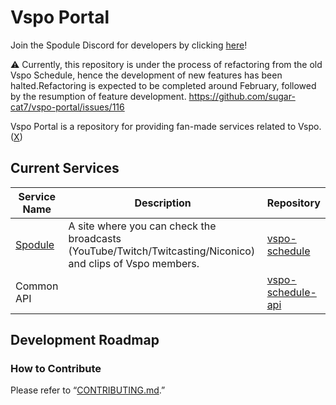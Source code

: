 # Vspo Portal

Join the Spodule Discord for developers by clicking [here](https://discord.gg/Q7Hm8h3HAG)!

⚠️ Currently, this repository is under the process of refactoring from the old Vspo Schedule, hence the development of new features has been halted.Refactoring is expected to be completed around February, followed by the resumption of feature development. https://github.com/sugar-cat7/vspo-portal/issues/116

Vspo Portal is a repository for providing fan-made services related to Vspo. ([X](https://twitter.com/vspodule))

## Current Services

| Service Name                                          | Description                                                                                                | Repository                                 |
| ----------------------------------------------------- | ---------------------------------------------------------------------------------------------------------- | ------------------------------------------ |
| [Spodule](https://www.vspo-schedule.com/schedule/all) | A site where you can check the broadcasts (YouTube/Twitch/Twitcasting/Niconico) and clips of Vspo members. | [vspo-schedule](./service/vspo-schedule/)  |
| Common API                                            |                                                                                                            | [vspo-schedule-api](./service/common-api/) |


## Development Roadmap

### How to Contribute
Please refer to “[CONTRIBUTING.md](./CONTRIBUTING.md).”

